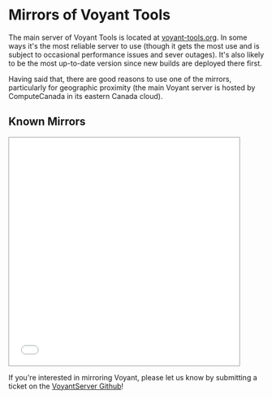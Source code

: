 # Mirrors of Voyant Tools

The main server of Voyant Tools is located at [voyant-tools.org](https://voyant-tools.org). In some ways it's the most reliable server to use (though it gets the most use and is subject to occasional performance issues and sever outages). It's also likely to be the most up-to-date version since new builds are deployed there first.

Having said that, there are good reasons to use one of the mirrors, particularly for geographic proximity (the main Voyant server is hosted by ComputeCanada in its eastern Canada cloud).

## Known Mirrors

<iframe src="mirrors.jsp" style="width: 90%; height: 450px; border: 1px solid #999;"></iframe>

If you're interested in mirroring Voyant, please let us know by submitting a ticket on the [VoyantServer Github](http://github.com/voyanttools/VoyantServer)!